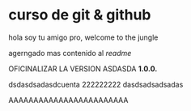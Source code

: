 # curso de git & github

hola soy tu amigo pro, welcome to the jungle

agerngado mas contenido al _readme_

OFICINALIZAR LA VERSION ASDASDA **1.0.0.**

dsdasdsadasdcuenta 222222222
dasdsadsadsadas

AAAAAAAAAAAAAAAAAAAAAAAA
